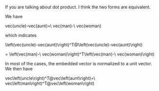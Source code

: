 If you are talking about dot product. I think the two forms are equivalent.

We have 

vec(uncle)-vec(aunt)=\ vec(man)-\ vec(woman)

which indicates 

\left(vec(uncle)-vec(aunt)\right)^T@\left(vec(uncle)-vec(aunt)\right)

= \left(vec(man)-\ vec(woman)\right)^T\left(vec(man)-\ vec(woman)\right)

In most of the cases, the embedded vector is normalized to a unit vector. We then have

vec\left(uncle\right)^T@vec\left(aunt\right)=\ vec\left(man\right)^T@vec\left(woman\right)